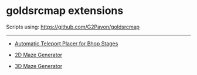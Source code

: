 # goldsrcmap extensions

Scripts using: https://github.com/G2Pavon/goldsrcmap

---
- [Automatic Teleport Placer for Bhop Stages](https://github.com/G2Pavon/goldsrcmapextensions/blob/main/bhop_teleport_placer.md)

- [2D Maze Generator](https://github.com/G2Pavon/goldsrcmapextensions/blob/main/maze_2d.md)

- [3D Maze Generator](https://github.com/G2Pavon/goldsrcmapextensions/blob/main/maze_3d.md)
